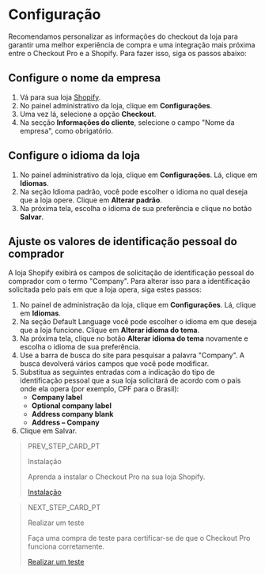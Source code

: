 # Configuração

Recomendamos personalizar as informações do checkout da loja para garantir uma melhor experiência de compra e uma integração mais próxima entre o Checkout Pro e a Shopify. Para fazer isso, siga os passos abaixo:

## Configure o nome da empresa

1. Vá para sua loja [Shopify](https://accounts.shopify.com/store-login).
2. No painel administrativo da loja, clique em **Configurações**.
3. Uma vez lá, selecione a opção **Checkout**.
4. Na secção **Informações do cliente**, selecione o campo "Nome da empresa", como obrigatório.

## Configure o idioma da loja

1. No painel administrativo da loja, clique em **Configurações**. Lá, clique em **Idiomas**.
2. Na seção Idioma padrão, você pode escolher o idioma no qual deseja que a loja opere. Clique em **Alterar padrão**. 
3. Na próxima tela, escolha o idioma de sua preferência e clique no botão **Salvar**.

## Ajuste os valores de identificação pessoal do comprador

A loja Shopify exibirá os campos de solicitação de identificação pessoal do comprador com o termo "Company". Para alterar isso para a identificação solicitada pelo país em que a loja opera, siga estes passos:

1. No painel de administração da loja, clique em **Configurações**. Lá, clique em **Idiomas**.
2. Na seção Default Language você pode escolher o idioma em que deseja que a loja funcione. Clique em **Alterar idioma do tema**.
3. Na próxima tela, clique no botão **Alterar idioma do tema** novamente e escolha o idioma de sua preferência.
4. Use a barra de busca do site para pesquisar a palavra "Company". A busca devolverá vários campos que você pode modificar.
5. Substitua as seguintes entradas com a indicação do tipo de identificação pessoal que a sua loja solicitará de acordo com o país onde ela opera (por exemplo, CPF para o Brasil):
    * **Company label**
    * **Optional company label**
    * **Address company blank**
    * **Address – Company**
6. Clique em Salvar.

> PREV_STEP_CARD_PT
>
> Instalação
>
> Aprenda a instalar o Checkout Pro na sua loja Shopify.
>
> [Instalação](/developers/pt/docs/shopify/installation)

> NEXT_STEP_CARD_PT
>
> Realizar um teste
>
> Faça uma compra de teste para certificar-se de que o Checkout Pro funciona corretamente.
>
> [Realizar um teste](/developers/pt/docs/shopify/integration-test)